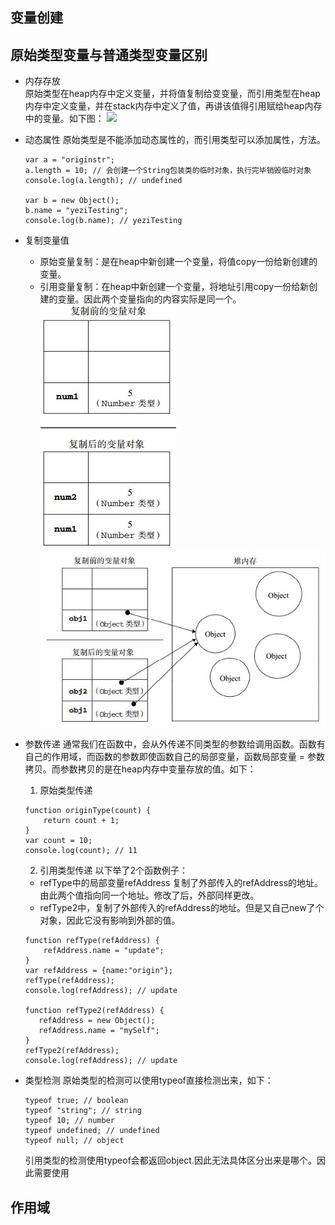 ## 变量创建

## 原始类型变量与普通类型变量区别

- 内存存放  
    原始类型在heap内存中定义变量，并将值复制给变变量，而引用类型在heap内存中定义变量，并在stack内存中定义了值，再讲该值得引用赋给heap内存中的变量。如下图：
    ![](/assets/heap.png)    

- 动态属性
    原始类型是不能添加动态属性的，而引用类型可以添加属性，方法。
    ```
    var a = "originstr";
    a.length = 10; // 会创建一个String包装类的临时对象，执行完毕销毁临时对象
    console.log(a.length); // undefined 

    var b = new Object();
    b.name = "yeziTesting";
    console.log(b.name); // yeziTesting
    ```
- 复制变量值
    - 原始变量复制：是在heap中新创建一个变量，将值copy一份给新创建的变量。
    - 引用变量复制：在heap中新创建一个变量，将地址引用copy一份给新创建的变量。因此两个变量指向的内容实际是同一个。
   ![](/assets/valueCopy.jpg)
   ![](/assets/refCopy.jpg)

- 参数传递
    通常我们在函数中，会从外传递不同类型的参数给调用函数。函数有自己的作用域，而函数的参数即使函数自己的局部变量，函数局部变量 = 参数拷贝。而参数拷贝的是在heap内存中变量存放的值。如下：
    1. 原始类型传递
    ```
    function originType(count) {
        return count + 1;
    }
    var count = 10;
    console.log(count); // 11
    ```

    2. 引用类型传递
    以下举了2个函数例子：
    - refType中的局部变量refAddress 复制了外部传入的refAddress的地址。由此两个值指向同一个地址。修改了后，外部同样更改。
    - refType2中，复制了外部传入的refAddress的地址。但是又自己new了个对象，因此它没有影响到外部的值。
    ```
    function refType(refAddress) {
        refAddress.name = "update";
    }
    var refAddress = {name:"origin"};
    refType(refAddress);
    console.log(refAddress); // update

    function refType2(refAddress) {
       refAddress = new Object();
       refAddress.name = "mySelf";
    }
    refType2(refAddress);
    console.log(refAddress); // update
    ```
- 类型检测
    原始类型的检测可以使用typeof直接检测出来，如下：
    ```
    typeof true; // boolean
    typeof "string"; // string
    typeof 10; // number
    typeof undefined; // undefined
    typeof null; // object
    ```

    引用类型的检测使用typeof会都返回object.因此无法具体区分出来是哪个。因此需要使用

## 作用域


